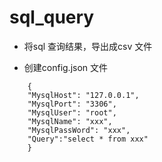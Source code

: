 # sql_query

* 将sql 查询结果，导出成csv 文件

* 创建config.json 文件

```
    {
    "MysqlHost": "127.0.0.1",
    "MysqlPort": "3306",
    "MysqlUser": "root",
    "MysqlName": "xxx",
    "MysqlPassWord": "xxx",
    "Query":"select * from xxx"
    }
```
